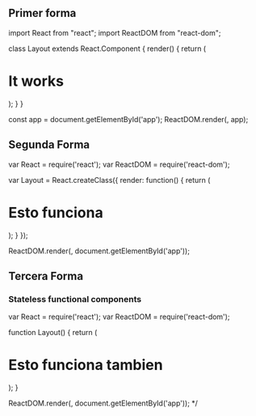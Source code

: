 ## Primer forma

import React from "react";
import ReactDOM from "react-dom";

class Layout extends React.Component {
	render() {
		return (
			<h1>It works</h1>
		);
	}
}

const app = document.getElementById('app');
ReactDOM.render(<Layout />, app);


## Segunda Forma

var React = require('react');
var ReactDOM = require('react-dom');

var Layout = React.createClass({
	render: function() {
		return (
			<h1>Esto funciona</h1>
		);
	}
});

ReactDOM.render(<Layout />, document.getElementById('app'));


## Tercera Forma
### Stateless functional components

var React = require('react');
var ReactDOM = require('react-dom');


function Layout() {
	return (
		<h1>Esto funciona tambien</h1>
	);
}

ReactDOM.render(<Layout />, document.getElementById('app'));
*/